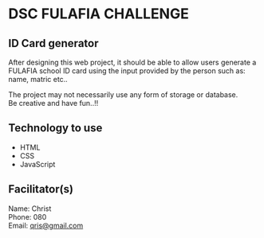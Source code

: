 # DSC FULAFIA CHALLENGE

## ID Card generator

After designing this web project, it should be able to allow users generate a FULAFIA school ID card using the input provided by the person such as: name, matric etc..  

The project may not necessarily use any form of storage or database.  
Be creative and have fun..!!
## Technology to use
- HTML
- CSS
- JavaScript

## Facilitator(s)
Name: Christ  
Phone: 080  
Email: qris@gmail.com  